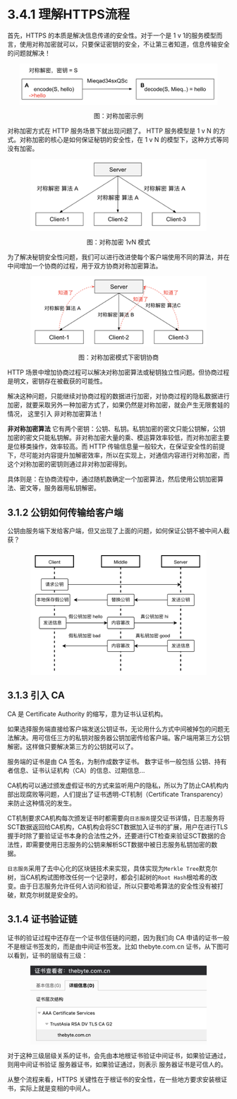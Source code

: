 # 3.4.1  理解HTTPS流程

首先，HTTPS 的本质是解决信息传递的安全性。对于一个是 1 v 1的服务模型而言，使用对称加密就可以，只要保证密钥的安全，不让第三者知道，信息传输安全的问题就解决！

<div  align="center">
	<img src="../assets/https-1.png" width = "450"  align=center />
	<p>图：对称加密示例</p>
</div>

对称加密方式在 HTTP 服务场景下就出现问题了。 HTTP 服务模型是 1 v N 的方式。对称加密的核心是如何保证秘钥的安全性，在 1 v N 的模型下，这种方式等同没有加密。 

<div  align="center">
	<img src="../assets/https-2.png" width = "400"  align=center />
	<p>图：对称加密 1vN 模式</p>
</div>

为了解决秘钥安全性问题，我们可以进行改进使每个客户端使用不同的算法，并在中间增加一个协商的过程，用于双方协商对称加密算法。

<div  align="center">
	<img src="../assets/https-3.png" width = "400"  align=center />
	<p>图：对称加密模式下密钥协商</p>

</div>

HTTP 场景中增加协商过程可以解决对称加密算法或秘钥独立性问题。但协商过程是明文，密钥存在被截获的可能性。

解决这种问题，只能继续对协商过程的数据进行加密，对协商过程的隐私数据进行加密，就要采取另外一种加密方式了，如果仍然是对称加密，就会产生无限套娃的情况， 这里引入 非对称加密算法！

**非对称加密算法** 它有两个密钥：公钥、私钥。私钥加密的密文只能公钥解，公钥加密的密文只能私钥解。非对称加密大量的乘、模运算效率较低，而对称加密主要是位移类操作，效率较高。而 HTTP 传输信息量一般较大，在保证安全性的前提下，尽可能对内容提升加解密效率，所以在实现上，对通信内容进行对称加密，而这个对称加密的密钥则通过非对称加密得到。

具体则是：在协商流程中，通过随机数确定一个加密算法，然后使用公钥加密算法、密文等，服务器用私钥解密。

## 3.1.2 公钥如何传输给客户端

公钥由服务端下发给客户端，但又出现了上面的问题，如何保证公钥不被中间人截获？

<div  align="center">
	<img src="../assets/https-4.png" width = "400"  align=center />
</div>

## 3.1.3 引入 CA

CA 是 Certificate Authority 的缩写，意为证书认证机构。

如果选择服务端直接给客户端发送公钥证书，无论用什么方式中间被掉包的问题无法解决。用可信任三方的私钥对服务器公钥加密传给客户端。客户端用第三方公钥解密。这样做只要解决第三方的公钥就可以了。

服务端的证书是由 CA 签名，为制作成数字证书。 数字证书一般包括 公钥、持有者信息、证书认证机构（CA）的信息、过期信息...

CA机构可以通过颁发虚假证书的方式来监听用户的隐私，所以为了防止CA机构内部出现腐败等问题，人们提出了证书透明-CT机制（Certificate Transparency）来防止这种情况的发生。

CT机制要求CA机构每次颁发证书时都需要向`日志服务`提交证书详情，日志服务将SCT数据返回给CA机构，CA机构会将SCT数据加入证书的扩展，用户在进行TLS握手时除了要验证证书本身的合法性之外，还要进行CT检查来验证SCT数据的合法性，即需要使用日志服务的公钥来解析SCT数据中被日志服务私钥加密的数据。

`日志服务`采用了去中心化的区块链技术来实现，具体实现为`Merkle Tree`默克尔树，当CA机构试图修改任何一个记录时，都会引起树的`Root Hash`根哈希的改变。由于日志服务允许任何人访问和验证，所以只要哈希算法的安全性没有被打破，默克尔树就是安全的。

## 3.1.4 证书验证链

证书的验证过程中还存在一个证书信任链的问题，因为我们向 CA 申请的证书一般不是根证书签发的，而是由中间证书签发。比如 thebyte.com.cn 证书，从下图可以看到，证书的层级有三级：

<div  align="center">
	<img src="../assets/https-5.png" width = "400"  align=center />
</div>

对于这种三级层级关系的证书，会先由本地根证书验证中间证书，如果验证通过，则用中间证书验证 服务器证书，如果验证通过，则表示 服务器证书是可信人的。

从整个流程来看，HTTPS 关键性在于根证书的安全性，在一些地方要求安装根证书，实际上就是变相的中间人。

